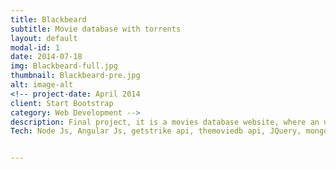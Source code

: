 ```yaml
---
title: Blackbeard
subtitle: Movie database with torrents
layout: default
modal-id: 1
date: 2014-07-18
img: Blackbeard-full.jpg
thumbnail: Blackbeard-pre.jpg
alt: image-alt
<!-- project-date: April 2014
client: Start Bootstrap
category: Web Development -->
description: Final project, it is a movies database website, where an user can search for a movies and also find torrents    related to them, the user can start the download using magnet links.    
Tech: Node Js, Angular Js, getstrike api, themoviedb api, JQuery, mongodb.


---
```

